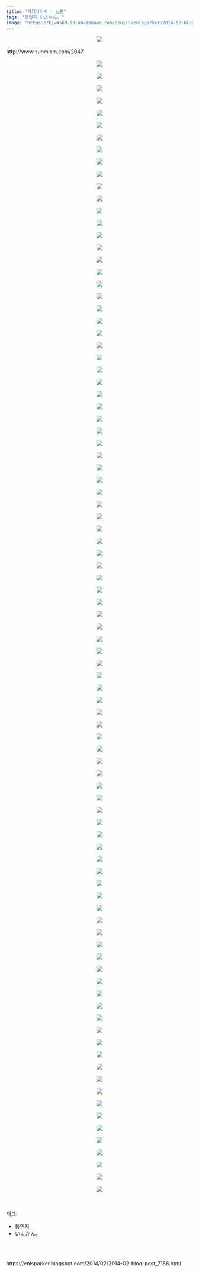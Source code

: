 ```yaml
---
title: "카제나키시 - 상편"
tags: "동인지 いよかん。"
image: "https://kjw4569.s3.amazonaws.com/doujin/enlsparker/2014-02-blog-post_7186/001.jpg"
---
```

<div class="article">
<div class="post-body entry-content" id="post-body-2212199675864531236" itemprop="description articleBody">
<div class="separator" style="clear: both; text-align: center;">
<img src="{{ site.imgserver3 }}/enlsparker/2014-02-blog-post_7186/001.jpg"/></div>
<br/>
<a name="more"></a>http://www.sunmism.com/2047<br/>
<br/>
<div class="separator" style="clear: both; text-align: center;">
<img src="{{ site.imgserver3 }}/enlsparker/2014-02-blog-post_7186/002.jpg"/></div>
<br/>
<div class="separator" style="clear: both; text-align: center;">
<img src="{{ site.imgserver3 }}/enlsparker/2014-02-blog-post_7186/003.jpg"/></div>
<br/>
<div class="separator" style="clear: both; text-align: center;">
<img src="{{ site.imgserver3 }}/enlsparker/2014-02-blog-post_7186/004.jpg"/></div>
<br/>
<div class="separator" style="clear: both; text-align: center;">
<img src="{{ site.imgserver3 }}/enlsparker/2014-02-blog-post_7186/005.jpg"/></div>
<br/>
<div class="separator" style="clear: both; text-align: center;">
<img src="{{ site.imgserver3 }}/enlsparker/2014-02-blog-post_7186/006.jpg"/></div>
<br/>
<div class="separator" style="clear: both; text-align: center;">
<img src="{{ site.imgserver3 }}/enlsparker/2014-02-blog-post_7186/007.jpg"/></div>
<br/>
<div class="separator" style="clear: both; text-align: center;">
<img src="{{ site.imgserver3 }}/enlsparker/2014-02-blog-post_7186/008.jpg"/></div>
<br/>
<div class="separator" style="clear: both; text-align: center;">
<img src="{{ site.imgserver3 }}/enlsparker/2014-02-blog-post_7186/009.jpg"/></div>
<br/>
<div class="separator" style="clear: both; text-align: center;">
<img src="{{ site.imgserver3 }}/enlsparker/2014-02-blog-post_7186/010.jpg"/></div>
<br/>
<div class="separator" style="clear: both; text-align: center;">
<img src="{{ site.imgserver3 }}/enlsparker/2014-02-blog-post_7186/011.jpg"/></div>
<br/>
<div class="separator" style="clear: both; text-align: center;">
<img src="{{ site.imgserver3 }}/enlsparker/2014-02-blog-post_7186/012.jpg"/></div>
<br/>
<div class="separator" style="clear: both; text-align: center;">
<img src="{{ site.imgserver3 }}/enlsparker/2014-02-blog-post_7186/013.jpg"/></div>
<br/>
<div class="separator" style="clear: both; text-align: center;">
<img src="{{ site.imgserver3 }}/enlsparker/2014-02-blog-post_7186/014.jpg"/></div>
<br/>
<div class="separator" style="clear: both; text-align: center;">
<img src="{{ site.imgserver3 }}/enlsparker/2014-02-blog-post_7186/015.jpg"/></div>
<br/>
<div class="separator" style="clear: both; text-align: center;">
<img src="{{ site.imgserver3 }}/enlsparker/2014-02-blog-post_7186/016.jpg"/></div>
<br/>
<div class="separator" style="clear: both; text-align: center;">
<img src="{{ site.imgserver3 }}/enlsparker/2014-02-blog-post_7186/017.jpg"/></div>
<br/>
<div class="separator" style="clear: both; text-align: center;">
<img src="{{ site.imgserver3 }}/enlsparker/2014-02-blog-post_7186/018.jpg"/></div>
<br/>
<div class="separator" style="clear: both; text-align: center;">
<img src="{{ site.imgserver3 }}/enlsparker/2014-02-blog-post_7186/019.jpg"/></div>
<br/>
<div class="separator" style="clear: both; text-align: center;">
<img src="{{ site.imgserver3 }}/enlsparker/2014-02-blog-post_7186/020.jpg"/></div>
<br/>
<div class="separator" style="clear: both; text-align: center;">
<img src="{{ site.imgserver3 }}/enlsparker/2014-02-blog-post_7186/021.jpg"/></div>
<br/>
<div class="separator" style="clear: both; text-align: center;">
<img src="{{ site.imgserver3 }}/enlsparker/2014-02-blog-post_7186/022.jpg"/></div>
<br/>
<div class="separator" style="clear: both; text-align: center;">
<img src="{{ site.imgserver3 }}/enlsparker/2014-02-blog-post_7186/023.jpg"/></div>
<br/>
<div class="separator" style="clear: both; text-align: center;">
<img src="{{ site.imgserver3 }}/enlsparker/2014-02-blog-post_7186/024.jpg"/></div>
<br/>
<div class="separator" style="clear: both; text-align: center;">
<img src="{{ site.imgserver3 }}/enlsparker/2014-02-blog-post_7186/025.jpg"/></div>
<br/>
<div class="separator" style="clear: both; text-align: center;">
<img src="{{ site.imgserver3 }}/enlsparker/2014-02-blog-post_7186/026.jpg"/></div>
<br/>
<div class="separator" style="clear: both; text-align: center;">
<img src="{{ site.imgserver3 }}/enlsparker/2014-02-blog-post_7186/027.jpg"/></div>
<br/>
<div class="separator" style="clear: both; text-align: center;">
<img src="{{ site.imgserver3 }}/enlsparker/2014-02-blog-post_7186/028.jpg"/></div>
<br/>
<div class="separator" style="clear: both; text-align: center;">
<img src="{{ site.imgserver3 }}/enlsparker/2014-02-blog-post_7186/029.jpg"/></div>
<br/>
<div class="separator" style="clear: both; text-align: center;">
<img src="{{ site.imgserver3 }}/enlsparker/2014-02-blog-post_7186/030.jpg"/></div>
<br/>
<div class="separator" style="clear: both; text-align: center;">
<img src="{{ site.imgserver3 }}/enlsparker/2014-02-blog-post_7186/031.jpg"/></div>
<br/>
<div class="separator" style="clear: both; text-align: center;">
<img src="{{ site.imgserver3 }}/enlsparker/2014-02-blog-post_7186/032.jpg"/></div>
<br/>
<div class="separator" style="clear: both; text-align: center;">
<img src="{{ site.imgserver3 }}/enlsparker/2014-02-blog-post_7186/033.jpg"/></div>
<br/>
<div class="separator" style="clear: both; text-align: center;">
<img src="{{ site.imgserver3 }}/enlsparker/2014-02-blog-post_7186/034.jpg"/></div>
<br/>
<div class="separator" style="clear: both; text-align: center;">
<img src="{{ site.imgserver3 }}/enlsparker/2014-02-blog-post_7186/035.jpg"/></div>
<br/>
<div class="separator" style="clear: both; text-align: center;">
<img src="{{ site.imgserver3 }}/enlsparker/2014-02-blog-post_7186/036.jpg"/></div>
<br/>
<div class="separator" style="clear: both; text-align: center;">
<img src="{{ site.imgserver3 }}/enlsparker/2014-02-blog-post_7186/037.jpg"/></div>
<br/>
<div class="separator" style="clear: both; text-align: center;">
<img src="{{ site.imgserver3 }}/enlsparker/2014-02-blog-post_7186/038.jpg"/></div>
<br/>
<div class="separator" style="clear: both; text-align: center;">
<img src="{{ site.imgserver3 }}/enlsparker/2014-02-blog-post_7186/039.jpg"/></div>
<br/>
<div class="separator" style="clear: both; text-align: center;">
<img src="{{ site.imgserver3 }}/enlsparker/2014-02-blog-post_7186/040.jpg"/></div>
<br/>
<div class="separator" style="clear: both; text-align: center;">
<img src="{{ site.imgserver3 }}/enlsparker/2014-02-blog-post_7186/041.jpg"/></div>
<br/>
<div class="separator" style="clear: both; text-align: center;">
<img src="{{ site.imgserver3 }}/enlsparker/2014-02-blog-post_7186/042.jpg"/></div>
<br/>
<div class="separator" style="clear: both; text-align: center;">
<img src="{{ site.imgserver3 }}/enlsparker/2014-02-blog-post_7186/043.jpg"/></div>
<br/>
<div class="separator" style="clear: both; text-align: center;">
<img src="{{ site.imgserver3 }}/enlsparker/2014-02-blog-post_7186/044.jpg"/></div>
<br/>
<div class="separator" style="clear: both; text-align: center;">
<img src="{{ site.imgserver3 }}/enlsparker/2014-02-blog-post_7186/045.jpg"/></div>
<br/>
<div class="separator" style="clear: both; text-align: center;">
<img src="{{ site.imgserver3 }}/enlsparker/2014-02-blog-post_7186/046.jpg"/></div>
<br/>
<div class="separator" style="clear: both; text-align: center;">
<img src="{{ site.imgserver3 }}/enlsparker/2014-02-blog-post_7186/047.jpg"/></div>
<br/>
<div class="separator" style="clear: both; text-align: center;">
<img src="{{ site.imgserver3 }}/enlsparker/2014-02-blog-post_7186/048.jpg"/></div>
<br/>
<div class="separator" style="clear: both; text-align: center;">
<img src="{{ site.imgserver3 }}/enlsparker/2014-02-blog-post_7186/049.jpg"/></div>
<br/>
<div class="separator" style="clear: both; text-align: center;">
<img src="{{ site.imgserver3 }}/enlsparker/2014-02-blog-post_7186/050.jpg"/></div>
<br/>
<div class="separator" style="clear: both; text-align: center;">
<img src="{{ site.imgserver3 }}/enlsparker/2014-02-blog-post_7186/051.jpg"/></div>
<br/>
<div class="separator" style="clear: both; text-align: center;">
<img src="{{ site.imgserver3 }}/enlsparker/2014-02-blog-post_7186/052.jpg"/></div>
<br/>
<div class="separator" style="clear: both; text-align: center;">
<img src="{{ site.imgserver3 }}/enlsparker/2014-02-blog-post_7186/053.jpg"/></div>
<br/>
<div class="separator" style="clear: both; text-align: center;">
<img src="{{ site.imgserver3 }}/enlsparker/2014-02-blog-post_7186/054.jpg"/></div>
<br/>
<div class="separator" style="clear: both; text-align: center;">
<img src="{{ site.imgserver3 }}/enlsparker/2014-02-blog-post_7186/055.jpg"/></div>
<br/>
<div class="separator" style="clear: both; text-align: center;">
<img src="{{ site.imgserver3 }}/enlsparker/2014-02-blog-post_7186/056.jpg"/></div>
<br/>
<div class="separator" style="clear: both; text-align: center;">
<img src="{{ site.imgserver3 }}/enlsparker/2014-02-blog-post_7186/057.jpg"/></div>
<br/>
<div class="separator" style="clear: both; text-align: center;">
<img src="{{ site.imgserver3 }}/enlsparker/2014-02-blog-post_7186/058.jpg"/></div>
<br/>
<div class="separator" style="clear: both; text-align: center;">
<img src="{{ site.imgserver3 }}/enlsparker/2014-02-blog-post_7186/059.jpg"/></div>
<br/>
<div class="separator" style="clear: both; text-align: center;">
<img src="{{ site.imgserver3 }}/enlsparker/2014-02-blog-post_7186/060.jpg"/></div>
<br/>
<div class="separator" style="clear: both; text-align: center;">
<img src="{{ site.imgserver3 }}/enlsparker/2014-02-blog-post_7186/061.jpg"/></div>
<br/>
<div class="separator" style="clear: both; text-align: center;">
<img src="{{ site.imgserver3 }}/enlsparker/2014-02-blog-post_7186/062.jpg"/></div>
<br/>
<div class="separator" style="clear: both; text-align: center;">
<img src="{{ site.imgserver3 }}/enlsparker/2014-02-blog-post_7186/063.jpg"/></div>
<br/>
<div class="separator" style="clear: both; text-align: center;">
<img src="{{ site.imgserver3 }}/enlsparker/2014-02-blog-post_7186/064.jpg"/></div>
<br/>
<div class="separator" style="clear: both; text-align: center;">
<img src="{{ site.imgserver3 }}/enlsparker/2014-02-blog-post_7186/065.jpg"/></div>
<br/>
<div class="separator" style="clear: both; text-align: center;">
<img src="{{ site.imgserver3 }}/enlsparker/2014-02-blog-post_7186/066.jpg"/></div>
<br/>
<div class="separator" style="clear: both; text-align: center;">
<img src="{{ site.imgserver3 }}/enlsparker/2014-02-blog-post_7186/067.jpg"/></div>
<br/>
<div class="separator" style="clear: both; text-align: center;">
<img src="{{ site.imgserver3 }}/enlsparker/2014-02-blog-post_7186/068.jpg"/></div>
<br/>
<div class="separator" style="clear: both; text-align: center;">
<img src="{{ site.imgserver3 }}/enlsparker/2014-02-blog-post_7186/069.jpg"/></div>
<br/>
<div class="separator" style="clear: both; text-align: center;">
<img src="{{ site.imgserver3 }}/enlsparker/2014-02-blog-post_7186/070.jpg"/></div>
<br/>
<div class="separator" style="clear: both; text-align: center;">
<img src="{{ site.imgserver3 }}/enlsparker/2014-02-blog-post_7186/071.jpg"/></div>
<br/>
<div class="separator" style="clear: both; text-align: center;">
<img src="{{ site.imgserver3 }}/enlsparker/2014-02-blog-post_7186/072.jpg"/></div>
<br/>
<div class="separator" style="clear: both; text-align: center;">
<img src="{{ site.imgserver3 }}/enlsparker/2014-02-blog-post_7186/073.jpg"/></div>
<br/>
<div class="separator" style="clear: both; text-align: center;">
<img src="{{ site.imgserver3 }}/enlsparker/2014-02-blog-post_7186/074.jpg"/></div>
<br/>
<div class="separator" style="clear: both; text-align: center;">
<img src="{{ site.imgserver3 }}/enlsparker/2014-02-blog-post_7186/075.jpg"/></div>
<br/>
<div class="separator" style="clear: both; text-align: center;">
<img src="{{ site.imgserver3 }}/enlsparker/2014-02-blog-post_7186/076.jpg"/></div>
<br/>
<div class="separator" style="clear: both; text-align: center;">
<img src="{{ site.imgserver3 }}/enlsparker/2014-02-blog-post_7186/077.jpg"/></div>
<br/>
<div class="separator" style="clear: both; text-align: center;">
<img src="{{ site.imgserver3 }}/enlsparker/2014-02-blog-post_7186/078.jpg"/></div>
<br/>
<div class="separator" style="clear: both; text-align: center;">
<img src="{{ site.imgserver3 }}/enlsparker/2014-02-blog-post_7186/079.jpg"/></div>
<br/>
<div class="separator" style="clear: both; text-align: center;">
<img src="{{ site.imgserver3 }}/enlsparker/2014-02-blog-post_7186/080.jpg"/></div>
<br/>
<div class="separator" style="clear: both; text-align: center;">
<img src="{{ site.imgserver3 }}/enlsparker/2014-02-blog-post_7186/081.jpg"/></div>
<br/>
<div class="separator" style="clear: both; text-align: center;">
<img src="{{ site.imgserver3 }}/enlsparker/2014-02-blog-post_7186/082.jpg"/></div>
<br/>
<div class="separator" style="clear: both; text-align: center;">
<img src="{{ site.imgserver3 }}/enlsparker/2014-02-blog-post_7186/083.jpg"/></div>
<br/>
<div class="separator" style="clear: both; text-align: center;">
<img src="{{ site.imgserver3 }}/enlsparker/2014-02-blog-post_7186/084.jpg"/></div>
<br/>
<div class="separator" style="clear: both; text-align: center;">
<img src="{{ site.imgserver3 }}/enlsparker/2014-02-blog-post_7186/085.jpg"/></div>
<br/>
<div class="separator" style="clear: both; text-align: center;">
<img src="{{ site.imgserver3 }}/enlsparker/2014-02-blog-post_7186/086.jpg"/></div>
<br/>
<div class="separator" style="clear: both; text-align: center;">
<img src="{{ site.imgserver3 }}/enlsparker/2014-02-blog-post_7186/087.jpg"/></div>
<br/>
<div class="separator" style="clear: both; text-align: center;">
<img src="{{ site.imgserver3 }}/enlsparker/2014-02-blog-post_7186/088.jpg"/></div>
<br/>
<div class="separator" style="clear: both; text-align: center;">
<img src="{{ site.imgserver3 }}/enlsparker/2014-02-blog-post_7186/089.jpg"/></div>
<br/>
<div class="separator" style="clear: both; text-align: center;">
<img src="{{ site.imgserver3 }}/enlsparker/2014-02-blog-post_7186/090.jpg"/></div>
<br/>
<div class="separator" style="clear: both; text-align: center;">
<img src="{{ site.imgserver3 }}/enlsparker/2014-02-blog-post_7186/091.jpg"/></div>
<br/>
<div class="separator" style="clear: both; text-align: center;">
<img src="{{ site.imgserver3 }}/enlsparker/2014-02-blog-post_7186/092.jpg"/></div>
<br/>
<div class="separator" style="clear: both; text-align: center;">
<img src="{{ site.imgserver3 }}/enlsparker/2014-02-blog-post_7186/093.jpg"/></div>
<br/>
<div class="separator" style="clear: both; text-align: center;">
<img src="{{ site.imgserver3 }}/enlsparker/2014-02-blog-post_7186/094.jpg"/></div>
<br/>
<div style="clear: both;"></div>
</div></div><br/>
<div class="tagTrail">
<p>태그: </p>
<ul>
<li>동인지</li>
<li>いよかん。</li>
</ul>
</div><br/>

<br/>
<p id="refer">https://enlsparker.blogspot.com/2014/02/2014-02-blog-post_7186.html</p>
<br/>

